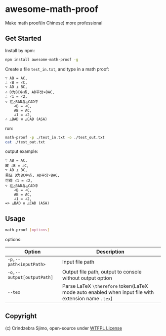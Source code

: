 # awesome-math-proof
Make math proof(in Chinese) more professional

## Get Started

Install by npm:

```bash
npm install awesome-math-proof -g
```

Create a file `test_in.txt`, and type in a math proof:

```
∵ AB = AC,
∴ ∠B = ∠C,
∵ AD ⊥ BC,
∴ D为BC中点, AD平分∠BAC,
∴ ∠1 = ∠2,
∵ 在△BAD与△CAD中
    ∠B = ∠C,
    AB = AC,
    ∠1 = ∠2,
∴ △BAD ≌ △CAD (ASA)
```

run:

```bash
math-proof -p ./test_in.txt -o ./test_out.txt
cat ./test_out.txt
```

output example:

```
∵ AB = AC,
故 ∠B = ∠C,
∵ AD ⊥ BC,
易证 D为BC中点, AD平分∠BAC,
可得 ∠1 = ∠2,
∵ 在△BAD与△CAD中
    ∠B = ∠C,
    AB = AC,
    ∠1 = ∠2,
=> △BAD ≌ △CAD (ASA)
```

## Usage

```bash
math-proof [options]
```

options:

| Option                    | Description                                                  |
| ------------------------- | ------------------------------------------------------------ |
| `-p,--path<inputPath>`    | Input file path                                              |
| `-o,--output[outputPath]` | Output file path, output to console without output option    |
| `--tex`                   | Parse LaTeX `\therefore` token(LaTeX mode auto enabled when input file with extension name `.tex`) |

## Copyright

(c) Crindzebra Sjimo, open-source under [WTFPL License](./LICENSE)